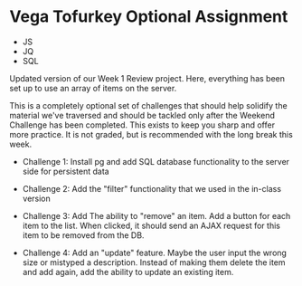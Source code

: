 Vega Tofurkey Optional Assignment
===

- JS
- JQ
- SQL

Updated version of our Week 1 Review project. Here, everything has been set up to use an array of items on the server. 

This is a completely optional set of challenges that should help solidify the material we've traversed and should be tackled only after the Weekend Challenge has been completed. This exists to keep you sharp and offer more practice. It is not graded, but is recommended with the long break this week. 

- Challenge 1: Install pg and add SQL database functionality to the server side for persistent data

- Challenge 2: Add the "filter" functionality that we used in the in-class version

- Challenge 3: Add The ability to "remove" an item. Add a button for each item to the list. When clicked, it should send an AJAX request for this item to be removed from the DB.

- Challenge 4: Add an "update" feature. Maybe the user input the wrong size or mistyped a description. Instead of making them delete the item and add again, add the ability to update an existing item.
